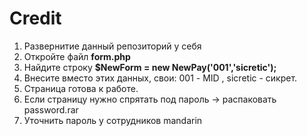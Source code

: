 # Credit

1. Развернитие данный репозиторий у себя
2. Откройте файл <b>form.php</b>
3. Найдите строку <b> $NewForm = new NewPay('001','sicretic'); </b>
4. Внесите вместо этих данных, свои: 001 - MID , sicretic - сикрет.
5. Страница готова к работе.
6. Если страницу нужно спрятать под пароль  -> распаковать password.rar 
7. Уточнить пароль у сотрудников mandarin
